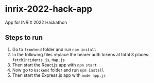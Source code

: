 # inrix-2022-hack-app
App for INRIX 2022 Hackathon

## Steps to run
1. Go to `frontend` folder and run `npm install`
2. In the following files replace the bearer auth tokens at total 3 places: `fetchIncidents.js`, `Map.js`
3. Then start the React.js app with `npm start`
4. Now go to `backend` folder and run `npm install`
5. Then start the Express.js app with `node app.js`
